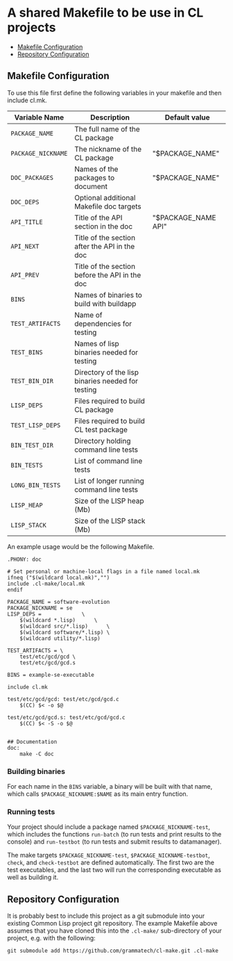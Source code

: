 # A shared Makefile to be use in CL projects

- [Makefile Configuration](makefile-configuration)
- [Repository Configuration](repository-configuration)

## Makefile Configuration

To use this file first define the following variables in your makefile
and then include cl.mk.

| Variable Name      | Description                                       | Default value       |
|--------------------|---------------------------------------------------|---------------------|
| `PACKAGE_NAME`     | The full name of the CL package                   |                     |
| `PACKAGE_NICKNAME` | The nickname of the CL package                    | "$PACKAGE_NAME"     |
| `DOC_PACKAGES`     | Names of the packages to document                 | "$PACKAGE_NAME"     |
| `DOC_DEPS`         | Optional additional Makefile doc targets          |                     |
| `API_TITLE`        | Title of the API section in the doc               | "$PACKAGE_NAME API" |
| `API_NEXT`         | Title of the section after the API in the doc     |                     |
| `API_PREV`         | Title of the section before the API in the doc    |                     |
| `BINS`             | Names of binaries to build with buildapp          |                     |
| `TEST_ARTIFACTS`   | Name of dependencies for testing                  |                     |
| `TEST_BINS`        | Names of lisp binaries needed for testing         |                     |
| `TEST_BIN_DIR`     | Directory of the lisp binaries needed for testing |                     |
| `LISP_DEPS`        | Files required to build CL package                |                     |
| `TEST_LISP_DEPS`   | Files required to build CL test package           |                     |
| `BIN_TEST_DIR`     | Directory holding command line tests              |                     |
| `BIN_TESTS`        | List of command line tests                        |                     |
| `LONG_BIN_TESTS`   | List of longer running command line tests         |                     |
| `LISP_HEAP`        | Size of the LISP heap (Mb)                        |                     |
| `LISP_STACK`       | Size of the LISP stack (Mb)                       |                     |

An example usage would be the following Makefile.

```make
.PHONY: doc

# Set personal or machine-local flags in a file named local.mk
ifneq ("$(wildcard local.mk)","")
include .cl-make/local.mk
endif

PACKAGE_NAME = software-evolution
PACKAGE_NICKNAME = se
LISP_DEPS =				\
	$(wildcard *.lisp) 		\
	$(wildcard src/*.lisp)		\
	$(wildcard software/*.lisp)	\
	$(wildcard utility/*.lisp)

TEST_ARTIFACTS = \
	test/etc/gcd/gcd \
	test/etc/gcd/gcd.s

BINS = example-se-executable

include cl.mk

test/etc/gcd/gcd: test/etc/gcd/gcd.c
	$(CC) $< -o $@

test/etc/gcd/gcd.s: test/etc/gcd/gcd.c
	$(CC) $< -S -o $@


## Documentation
doc:
	make -C doc
```

### Building binaries
For each name in the `BINS` variable, a binary will be built with that 
name, which calls `$PACKAGE_NICKNAME:$NAME` as its main entry function.

### Running tests
Your project should include a package named `$PACKAGE_NICKNAME-test`, 
which includes the functions `run-batch` (to run tests and print results
to the console) and `run-testbot` (to run tests and submit results to
datamanager). 

The make targets `$PACKAGE_NICKNAME-test`, `$PACKAGE_NICKNAME-testbot`, 
`check`, and `check-testbot` are defined automatically. The first two are 
the test executables, and the last two will run the corresponding 
executable as well as building it.

## Repository Configuration

It is probably best to include this project as a git submodule into
your existing Common Lisp project git repository.  The example
Makefile above assumes that you have cloned this into the `.cl-make/`
sub-directory of your project, e.g. with the following:

```shell
git submodule add https://github.com/grammatech/cl-make.git .cl-make
```
